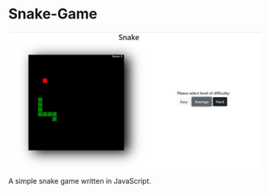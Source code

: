 # Snake-Game

![alt text](https://github.com/TeohSuTheng/Snake-Game/blob/master/SnakeGameImg.jpg?raw=true)


A simple snake game written in JavaScript.
